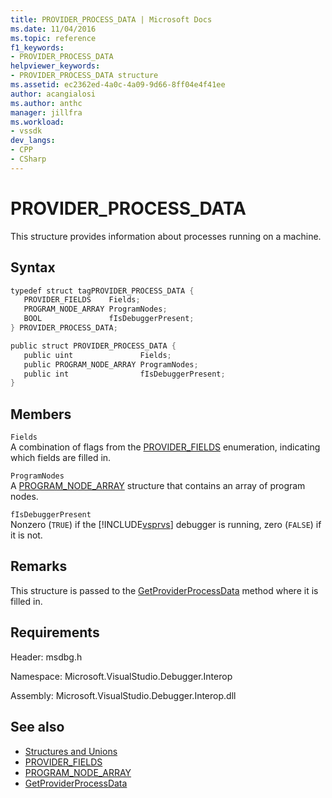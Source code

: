 ```yaml
---
title: PROVIDER_PROCESS_DATA | Microsoft Docs
ms.date: 11/04/2016
ms.topic: reference
f1_keywords:
- PROVIDER_PROCESS_DATA
helpviewer_keywords:
- PROVIDER_PROCESS_DATA structure
ms.assetid: ec2362ed-4a0c-4a09-9d66-8ff04e4f41ee
author: acangialosi
ms.author: anthc
manager: jillfra
ms.workload:
- vssdk
dev_langs:
- CPP
- CSharp
---
```

# PROVIDER_PROCESS_DATA
This structure provides information about processes running on a machine.

## Syntax

```cpp
typedef struct tagPROVIDER_PROCESS_DATA {
   PROVIDER_FIELDS    Fields;
   PROGRAM_NODE_ARRAY ProgramNodes;
   BOOL               fIsDebuggerPresent;
} PROVIDER_PROCESS_DATA;
```

```csharp
public struct PROVIDER_PROCESS_DATA {
   public uint               Fields;
   public PROGRAM_NODE_ARRAY ProgramNodes;
   public int                fIsDebuggerPresent;
}
```

## Members
 `Fields`\
 A combination of flags from the [PROVIDER_FIELDS](../../../extensibility/debugger/reference/provider-fields.md) enumeration, indicating which fields are filled in.

 `ProgramNodes`\
 A [PROGRAM_NODE_ARRAY](../../../extensibility/debugger/reference/program-node-array.md) structure that contains an array of program nodes.

 `fIsDebuggerPresent`\
 Nonzero (`TRUE`) if the [!INCLUDE[vsprvs](../../../code-quality/includes/vsprvs_md.md)] debugger is running, zero (`FALSE`) if it is not.

## Remarks
 This structure is passed to the [GetProviderProcessData](../../../extensibility/debugger/reference/idebugprogramprovider2-getproviderprocessdata.md) method where it is filled in.

## Requirements
 Header: msdbg.h

 Namespace: Microsoft.VisualStudio.Debugger.Interop

 Assembly: Microsoft.VisualStudio.Debugger.Interop.dll

## See also
- [Structures and Unions](../../../extensibility/debugger/reference/structures-and-unions.md)
- [PROVIDER_FIELDS](../../../extensibility/debugger/reference/provider-fields.md)
- [PROGRAM_NODE_ARRAY](../../../extensibility/debugger/reference/program-node-array.md)
- [GetProviderProcessData](../../../extensibility/debugger/reference/idebugprogramprovider2-getproviderprocessdata.md)
